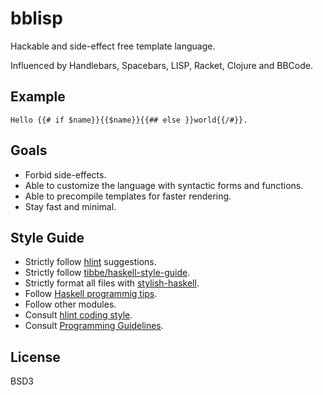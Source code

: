 # bblisp

Hackable and side-effect free template language.

Influenced by Handlebars, Spacebars, LISP, Racket, Clojure and BBCode.

## Example

```
Hello {{# if $name}}{{$name}}{{## else }}world{{/#}}.
```

## Goals

* Forbid side-effects.
* Able to customize the language with syntactic forms and functions.
* Able to precompile templates for faster rendering.
* Stay fast and minimal.

## Style Guide

* Strictly follow [hlint][hlint] suggestions.
* Strictly follow [tibbe/haskell-style-guide][haskell-style-guide].
* Strictly format all files with [stylish-haskell][stylish-haskell].
* Follow [Haskell programmig tips][haskell-programming-tips].
* Follow other modules.
* Consult [hlint coding style][hlint-github].
* Consult [Programming Guidelines][programming-guidelines].

## License

BSD3

[hlint]: https://hackage.haskell.org/package/hlint
[stylish-haskell]: https://hackage.haskell.org/package/stylish-haskell
[haskell-style-guide]: https://github.com/tibbe/haskell-style-guide/blob/master/haskell-style.md
[haskell-programming-tips]: https://wiki.haskell.org/Haskell_programming_tips
[hlint-github]: https://github.com/ndmitchell/hlint
[programming-guidelines]: https://wiki.haskell.org/Programming_guidelines
